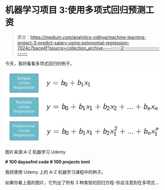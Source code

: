 # 机器学习项目 3:使用多项式回归预测工资

> 原文：<https://medium.com/analytics-vidhya/machine-learning-project-3-predict-salary-using-polynomial-regression-7024c7bace4f?source=collection_archive---------2----------------------->

今天，我将看看多项式回归的例子。

![](img/3001300ec868b993b277c4ada4c4170e.png)

图片来源:A-Z 机器学习 Udemy

**# 100 daysofml code # 100 projects inml**

我将使用 Udemy 上的 A-Z 机器学习课程中的例子。

如果你看上面的图片，它列出了所有 3 种类型的回归方程-你会注意到在多项式…